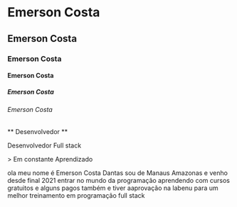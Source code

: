 <h1> Emerson Costa </h1>
<h2> Emerson Costa </h2>
<h3> Emerson Costa </h3>
<h4> Emerson Costa </h4> 
<h5> Emerson Costa </h5> 
<h6> Emerson Costa </h6> 
** Desenvolvedor **
<!-- Desenvolvedor full stack-->
<p>Desenvolvedor Full stack <p>
<!-- Desenvolvedor Emerson Costa  -->
> Em constante Aprendizado 
 <p> ola meu nome é Emerson Costa Dantas sou de Manaus Amazonas 
     e  venho desde final  2021 entrar no mundo da programação aprendendo com cursos gratuitos e alguns pagos também e tiver aaprovação na labenu para um melhor treinamento em programação full stack 
</p> 
